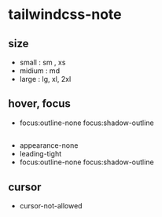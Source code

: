 tailwindcss-note
================

## size

<ul>
	<li>small : sm , xs</li>
	<li>midium : md </li>
	<li>large : lg, xl, 2xl </li>
</ul>

## hover, focus

- focus:outline-none focus:shadow-outline

## 
- appearance-none
- leading-tight
- focus:outline-none focus:shadow-outline

## cursor
- cursor-not-allowed

